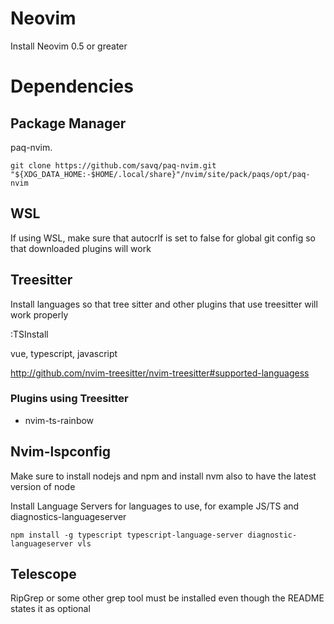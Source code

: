 # Neovim

Install Neovim 0.5 or greater

# Dependencies

## Package Manager

paq-nvim. 

`git clone https://github.com/savq/paq-nvim.git 
    "${XDG_DATA_HOME:-$HOME/.local/share}"/nvim/site/pack/paqs/opt/paq-nvim`

## WSL
If using WSL, make sure that autocrlf is set to false for global git config so that downloaded plugins will work

## Treesitter

Install languages so that tree sitter and other plugins that use treesitter will work properly

:TSInstall <language>

vue, typescript, javascript

http://github.com/nvim-treesitter/nvim-treesitter#supported-languagess

### Plugins using Treesitter

- nvim-ts-rainbow

## Nvim-lspconfig

Make sure to install nodejs and npm and install nvm also to have the latest version of node


Install Language Servers for languages to use, for example JS/TS and diagnostics-languageserver

`npm install -g typescript typescript-language-server diagnostic-languageserver vls`


## Telescope

RipGrep or some other grep tool must be installed even though the README states it as optional
